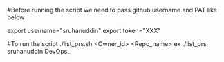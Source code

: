 #Before running the script we need to pass github username and PAT like below

export username="sruhanuddin"
export token="XXX"

#To run the script
./list_prs.sh <Owner_id> <Repo_name>
ex
./list_prs sruhanuddin DevOps_
